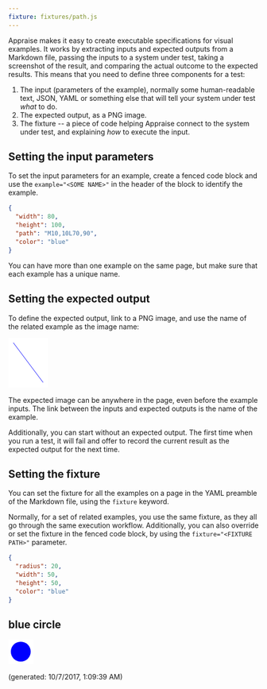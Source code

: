 ```yaml
---
fixture: fixtures/path.js
---
```


Appraise makes it easy to create executable specifications for visual examples. It works by extracting inputs and expected outputs from a Markdown file, passing the inputs to a system under test, taking a screenshot of the result, and comparing the actual outcome to the expected results. This means that you need to define three components for a test:


1. The input (parameters of the example), normally some human-readable text, JSON, YAML or something else that will tell your system under test *what* to do.
2. The expected output, as a PNG image.
3. The fixture -- a piece of code helping Appraise connect to the system under test, and explaining *how* to execute the input.

## Setting the input parameters

To set the input parameters for an example, create a fenced code block and use the `example="<SOME NAME>"` in the header of the block to identify the example.

~~~json example="blue line"
{
  "width": 80,
  "height": 100,
  "path": "M10,10L70,90",
  "color": "blue"
}
~~~

You can have more than one example on the same page, but make sure that each example has a unique name.

## Setting the expected output

To define the expected output, link to a PNG image, and use the name of the related example as the image name:

![blue line](images/blueline.png)

The expected image can be anywhere in the page, even before the example inputs. The link between the inputs and expected outputs is the name of the example.

Additionally, you can start without an expected output. The first time when you run a test, it will fail and offer to record the current result as the expected output for the next time.

## Setting the fixture

You can set the fixture for all the examples on a page in the YAML preamble of the Markdown file, using the `fixture` keyword. 

Normally, for a set of related examples, you use the same fixture, as they all go through the same execution workflow.  Additionally, you can also override or set the fixture in the fenced code block, by using the `fixture="<FIXTURE PATH>"` parameter.

~~~json example="blue circle" fixture="fixtures/circle.js"
{
  "radius": 20,
  "width": 50,
  "height": 50,
  "color": "blue"
}
~~~





## blue circle

![blue circle](bluecircle-863293a7-e5f2-41b2-9f59-d73845cc5cfd.png)

(generated: 10/7/2017, 1:09:39 AM)


